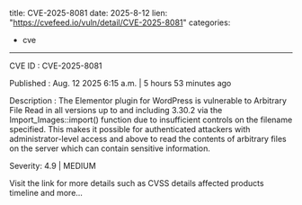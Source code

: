  
title: CVE-2025-8081
date: 2025-8-12
lien: "https://cvefeed.io/vuln/detail/CVE-2025-8081"
categories:
  - cve
---

CVE ID : CVE-2025-8081

Published :  Aug. 12
2025
6:15 a.m. | 5 hours
53 minutes ago

Description : The Elementor plugin for WordPress is vulnerable to Arbitrary File Read in all versions up to
and including
3.30.2 via the Import_Images::import() function due to insufficient controls on the filename specified. This makes it possible for authenticated attackers
with administrator-level access and above
to read the contents of arbitrary files on the server
which can contain sensitive information.

Severity: 4.9 | MEDIUM

Visit the link for more details
such as CVSS details
affected products
timeline
and more...
